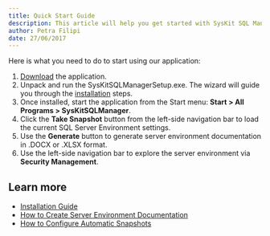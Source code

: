 ```yaml
---
title: Quick Start Guide
description: This article will help you get started with SysKit SQL Manager, so you can start discovery and document SQL Servers.
author: Petra Filipi
date: 27/06/2017
---
```

Here is what you need to do to start using our application:

1. [Download](https://www.sqldockit.com/download/) the application.
2. Unpack and run the SysKitSQLManagerSetup.exe. The wizard will guide you through the [installation](#internal/installation/installation-guide) steps.
3. Once installed, start the application from the Start menu: __Start > All Programs > SysKitSQLManager__.
4. Click the __Take Snapshot__ button from the left-side navigation bar to load the current SQL Server Environment settings.
5. Use the __Generate__ button to generate server environment documentation in .DOCX or .XLSX format.
6. Use the left-side navigation bar to explore the server environment via __Security Management__.

## Learn more

* [Installation Guide](#internal/installation/installation-guide)
* [How to Create Server Environment Documentation](#internal/how-to/server-environment-documentation/create-server-environment-documentation)
* [How to Configure Automatic Snapshots](#internal/how-to/server-environment-snapshots/configure-automatic-snapshots)
